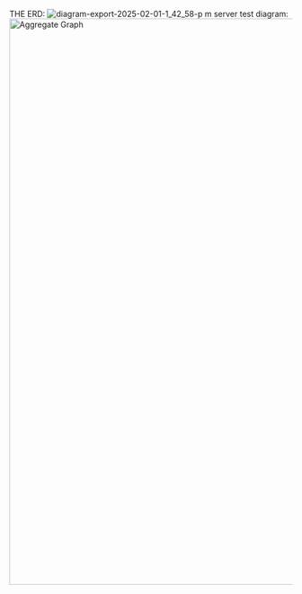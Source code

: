THE ERD:
![diagram-export-2025-02-01-1_42_58-p m](https://github.com/user-attachments/assets/91235301-378e-47ba-8f04-49da51822218)
server test diagram:
<img width="1008" alt="Aggregate Graph" src="https://github.com/user-attachments/assets/faf6c21b-e033-4d63-95a7-876503ae7ac9" />



